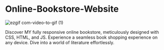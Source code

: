 # Online-Bookstore-Website
![ezgif com-video-to-gif (1)](https://github.com/tubayapa/Online-Bookstore-Website/assets/147662888/4d0363d8-4bb4-48a3-9659-936d9937ab90)

Discover MY fully responsive online bookstore, meticulously designed with CSS, HTML, and JS. Experience a seamless book shopping experience on any device. Dive into a world of literature effortlessly.
